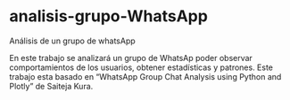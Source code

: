 # analisis-grupo-WhatsApp
Análisis de un grupo de whatsApp

En este trabajo se analizará un grupo de WhatsAp poder observar comportamientos de los usuarios, obtener estadísticas y patrones. Este trabajo esta basado en “WhatsApp Group Chat Analysis using Python and Plotly” de Saiteja Kura.

